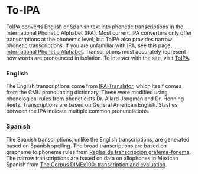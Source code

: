 # To-IPA
ToIPA converts English or Spanish text into phonetic transcriptions in the International Phonetic Alphabet (IPA). Most current IPA converters only offer transcriptions at the phonemic level, but ToIPA also provides narrow phonetic transcriptions. If you are unfamiliar with IPA, see this page, [International Phonetic Alphabet](https://en.wikipedia.org/wiki/International_Phonetic_Alphabet). Transcriptions most accurately represent how words are pronounced in isolation. To interact with the site, visit [ToIPA](https://to-ipa.herokuapp.com/).

### English
The English transcriptions come from [IPA-Translator](https://github.com/lotusfa/IPA-Translator), which itself comes from the CMU pronouncing dictionary. These were modified using phonological rules from phoneticists Dr. Allard Jongman and Dr. Henning Reetz. Transcriptions are based on General American English. Slashes between the IPA indicate multiple common pronunciations.

### Spanish
The Spanish transcriptions, unlike the English transcriptions, are generated based on Spanish spelling. The broad transcriptions are based on grapheme to phoneme rules from [Reglas de transcripción grafema-fonema](http://elies.rediris.es/elies4/Cap6.htm#6.1.%20Reglas%20de%20transcripci%C3%B3n%20grafema-fonema). The narrow transcriptions are based on data on allophones in Mexican Spanish from [The Corpus DIMEx100: transcription and evaluation](https://link.springer.com/article/10.1007/s10579-009-9109-9).
